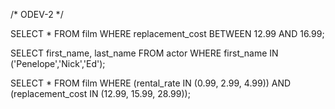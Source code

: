/*    ODEV-2    */

SELECT * FROM film
WHERE replacement_cost BETWEEN 12.99 AND 16.99;

SELECT first_name, last_name FROM actor
WHERE first_name IN ('Penelope','Nick','Ed');

SELECT * FROM film
WHERE (rental_rate IN (0.99, 2.99, 4.99)) AND (replacement_cost IN (12.99, 15.99, 28.99));

